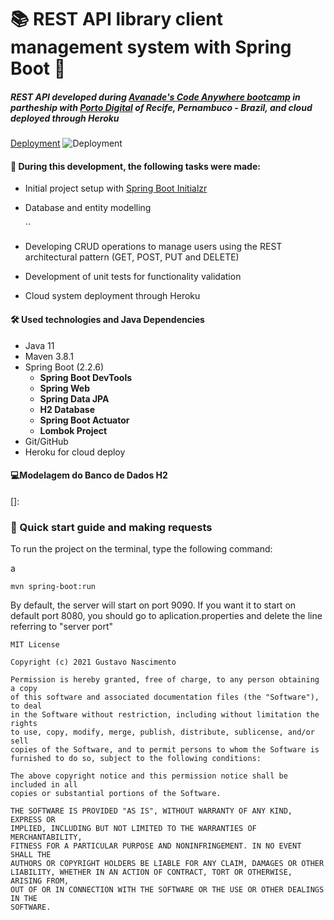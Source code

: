 # 📚 REST API library client management system with Spring Boot 🍃
##### REST API developed during [Avanade's Code Anywhere bootcamp](https://web.digitalinnovation.one/) in partheship with [Porto Digital](https://www.portodigital.org/home) of Recife, Pernambuco - Brazil, and cloud deployed through Heroku

[Deployment](https://dioapi-live.herokuapp.com/) ![Deployment](https://img.shields.io/github/deployments/Gustanascimento/codeanywhere.libraryapi/dioapi-live)



#### **🎯 During this development, the following tasks were made:**

* Initial project setup with [Spring Boot Initialzr](https://start.spring.io/) 

* Database and entity modelling

  ``

* Developing CRUD operations to manage users using the REST architectural pattern (GET, POST, PUT and DELETE)

* Development of unit tests for functionality validation

* Cloud system deployment through Heroku

  

#### **🛠 Used technologies and Java Dependencies**

- Java 11
- Maven 3.8.1
- Spring Boot (2.2.6)
  - **Spring Boot DevTools**
  - **Spring Web**
  - **Spring Data JPA** 
  - **H2 Database**
  - **Spring Boot Actuator**
  - **Lombok Project**
- Git/GitHub
- Heroku for cloud deploy



#### 💻Modelagem do Banco de Dados H2

[]: 



### 📲 Quick start guide and making requests

To run the project on the terminal, type the following command:



a

 `mvn spring-boot:run ` 



By default, the server will start on port 9090. If you want it to start on default port 8080, you should go to aplication.properties and delete the line referring to "server port"







```English
MIT License

Copyright (c) 2021 Gustavo Nascimento

Permission is hereby granted, free of charge, to any person obtaining a copy
of this software and associated documentation files (the "Software"), to deal
in the Software without restriction, including without limitation the rights
to use, copy, modify, merge, publish, distribute, sublicense, and/or sell
copies of the Software, and to permit persons to whom the Software is
furnished to do so, subject to the following conditions:

The above copyright notice and this permission notice shall be included in all
copies or substantial portions of the Software.

THE SOFTWARE IS PROVIDED "AS IS", WITHOUT WARRANTY OF ANY KIND, EXPRESS OR
IMPLIED, INCLUDING BUT NOT LIMITED TO THE WARRANTIES OF MERCHANTABILITY,
FITNESS FOR A PARTICULAR PURPOSE AND NONINFRINGEMENT. IN NO EVENT SHALL THE
AUTHORS OR COPYRIGHT HOLDERS BE LIABLE FOR ANY CLAIM, DAMAGES OR OTHER
LIABILITY, WHETHER IN AN ACTION OF CONTRACT, TORT OR OTHERWISE, ARISING FROM,
OUT OF OR IN CONNECTION WITH THE SOFTWARE OR THE USE OR OTHER DEALINGS IN THE
SOFTWARE.
```

